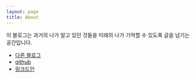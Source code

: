 ```yaml
---
layout: page
title: About
---
```


이 블로그는 과거의 나가 알고 있던 것들을 미래의 나가 기억할 수 있도록 글을 남기는 공간입니다.

- [다른 블로그](https://velog.io/@hcn1519)
- [github](https://github.com/hcn1519)
- [링크드인](https://www.linkedin.com/in/changnam-hong/)